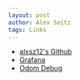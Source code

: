 ```yaml
---
layout: post
author: Alex Seitz
tags: Links
---
```


- [alxsz12's Github](https://github.com/alxsz12)
- [Grafana]()
- [Odom Debug]()


